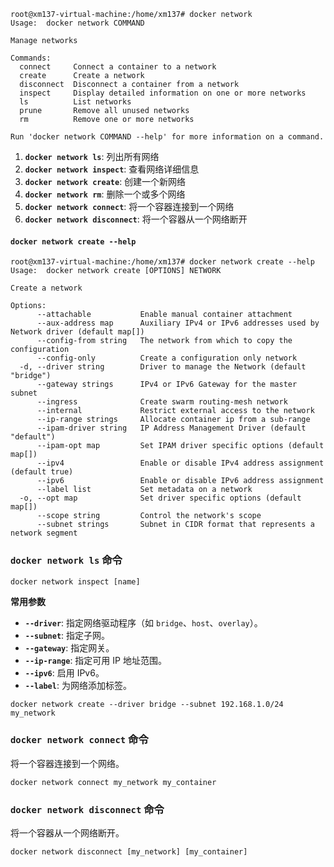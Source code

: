 
```
root@xm137-virtual-machine:/home/xm137# docker network
Usage:  docker network COMMAND

Manage networks

Commands:
  connect     Connect a container to a network
  create      Create a network
  disconnect  Disconnect a container from a network
  inspect     Display detailed information on one or more networks
  ls          List networks
  prune       Remove all unused networks
  rm          Remove one or more networks

Run 'docker network COMMAND --help' for more information on a command.
```

1. **`docker network ls`**: 列出所有网络
2. **`docker network inspect`**: 查看网络详细信息
3. **`docker network create`**: 创建一个新网络
4. **`docker network rm`**: 删除一个或多个网络
5. **`docker network connect`**: 将一个容器连接到一个网络
6. **`docker network disconnect`**: 将一个容器从一个网络断开

#### `docker network create --help`

```
root@xm137-virtual-machine:/home/xm137# docker network create --help
Usage:  docker network create [OPTIONS] NETWORK

Create a network

Options:
      --attachable           Enable manual container attachment
      --aux-address map      Auxiliary IPv4 or IPv6 addresses used by Network driver (default map[])
      --config-from string   The network from which to copy the configuration
      --config-only          Create a configuration only network
  -d, --driver string        Driver to manage the Network (default "bridge")
      --gateway strings      IPv4 or IPv6 Gateway for the master subnet
      --ingress              Create swarm routing-mesh network
      --internal             Restrict external access to the network
      --ip-range strings     Allocate container ip from a sub-range
      --ipam-driver string   IP Address Management Driver (default "default")
      --ipam-opt map         Set IPAM driver specific options (default map[])
      --ipv4                 Enable or disable IPv4 address assignment (default true)
      --ipv6                 Enable or disable IPv6 address assignment
      --label list           Set metadata on a network
  -o, --opt map              Set driver specific options (default map[])
      --scope string         Control the network's scope
      --subnet strings       Subnet in CIDR format that represents a network segment
```


### `docker network ls` 命令

`docker network inspect [name]`


**常用参数**

- **`--driver`**: 指定网络驱动程序（如 `bridge`、`host`、`overlay`）。
- **`--subnet`**: 指定子网。
- **`--gateway`**: 指定网关。
- **`--ip-range`**: 指定可用 IP 地址范围。
- **`--ipv6`**: 启用 IPv6。
- **`--label`**: 为网络添加标签。

`docker network create --driver bridge --subnet 192.168.1.0/24 my_network`

### `docker network connect` 命令

将一个容器连接到一个网络。

`docker network connect my_network my_container`

### `docker network disconnect` 命令

将一个容器从一个网络断开。

`docker network disconnect [my_network] [my_container]`

